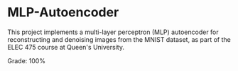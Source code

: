 # MLP-Autoencoder
This project implements a multi-layer perceptron (MLP) autoencoder for reconstructing and denoising images from the MNIST dataset, as part of the ELEC 475 course at Queen's University.

Grade: 100%
